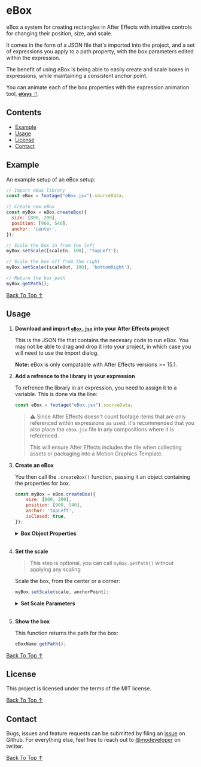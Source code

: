 [back to top ↑]: #ebox-

# eBox <!-- omit in toc -->

eBox a system for creating rectangles in After Effects with intuitive controls for changing their position, size, and scale.

It comes in the form of a JSON file that's imported into the project, and a set of expressions you apply to a path property, with the box parameters edited within the expression.

The benefit of using eBox is being able to easily create and scale boxes in expressions, while maintaining a consistent anchor point.

You can animate each of the box properties with the expression animation tool, **[`eKeys 🔑`](https://github.com/motiondeveloper/ekeys)**.

## Contents <!-- omit in toc -->

- [Example](#Example)
- [Usage](#Usage)
- [License](#License)
- [Contact](#Contact)

## Example

An example setup of an eBox setup:

```javascript
// Import eBox library
const eBox = footage("eBox.jsx").sourceData;

// Create new eBox
const myBox = eBox.createBox({
  size: [800, 200],
  position: [960, 540],
  anchor: 'center',
});

// Scale the box in from the left
myBox.setScale([scaleIn, 100], 'topLeft');

// Scale the box off from the right
myBox.setScale([scaleOut, 100], 'bottomRight');

// Return the box path
myBox.getPath();
```

[Back To Top ↑]

## Usage

1. **Download and import [`eBox.jsx`](https://github.com/motiondeveloper/eBox/raw/master/eBox.jsx) into your After Effects project**

    This is the JSON file that contains the necesary code to run eBox. You may not be able to drag and drop it into your project, in which case you will need to use the import dialog.

    **Note:** eBox is only compatable with After Effects versions >= 15.1.

2. **Add a refrence to the library in your expression**

    To refrence the library in an expression, you need to assign it to a variable. This is done via the line:

    ```javascript
    const eBox = footage("eBox.jsx").sourceData;
    ```
    > ⚠️ Since After Effects doesn't count footage items that are only referenced within expressions as used, it's recommended that you also place the `eBox.jsx` file in any compositions where it is referenced.
    >
    > This will ensure After Effects includes the file when collecting assets or packaging into a Motion Graphics Template.

3. **Create an eBox**

    You then call the `.createBox()` function, passing it an object containing the properties for box.

    ```javascript
    const myBox = eBox.createBox({
        size: [800, 200],
        position: [960, 540],
        anchor: 'topLeft',
        isClosed: true,
    });
    ```

    <details><summary><strong>Box Object Properties</strong></summary>
    <br>

    - **`size`:** The size of the box, in pixels
      - Type: `array`
      - Required: `true`
      - **`position`:** The position of the box in the composition
      - Type: `array`
      - Required: `true`
    - **`anchor`:** The anchor point that will be at the given `position`
      - Type: `string`
      - Options: `topLeft, topRight, bottomLeft, bottomRight, center`
      - Required: `true`
    - **`isClosed`:** Whether the path is closed
      - Type: `boolean`
      - Required: `false`
      - Default: `true`
    </details>
    <br>

4. **Set the scale**

    > This step is optional, you can call `myBox.getPath()` without applying any scaling

    Scale the box, from the center or a corner:

    ```javascript
    myBox.setScale(scale, anchorPoint);
    ```

    <details><summary><strong>Set Scale Parameters</strong></summary>
    <br>

    - **`scale`:** Scale of the box
    - Type: `array`
    - Range: `[0..100, 0..100]`
    - Required: `true`
    - **`anchor`:** The anchor point that will be at the given `position`
    - Type: `string`
    - Options: `topLeft, topRight, bottomLeft, bottomRight, center`
    - Required: `true`
    </details>
    <br>

5. **Show the box**

    This function returns the path for the box:

    ```javascript
    eBoxName.getPath();
    ````

[Back To Top ↑]

## License

This project is licensed under the terms of the MIT license.

[Back To Top ↑]

## Contact

Bugs, issues and feature requests can be submitted by filing an [issue](https://github.com/motiondeveloper/ekeys/issues) on Github. For everything else, feel free to reach out to [@modeveloper](https://twitter.com/modeveloper) on twitter.

[Back To Top ↑]
